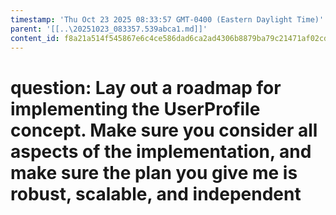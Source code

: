 ```yaml
---
timestamp: 'Thu Oct 23 2025 08:33:57 GMT-0400 (Eastern Daylight Time)'
parent: '[[..\20251023_083357.539abca1.md]]'
content_id: f8a21a514f545867e6c4ce586dad6ca2ad4306b8879ba79c21471af02cd4e4fb
---
```


# question: Lay out a roadmap for implementing the UserProfile concept. Make sure you consider all aspects of the implementation, and make sure the plan you give me is robust, scalable, and independent
